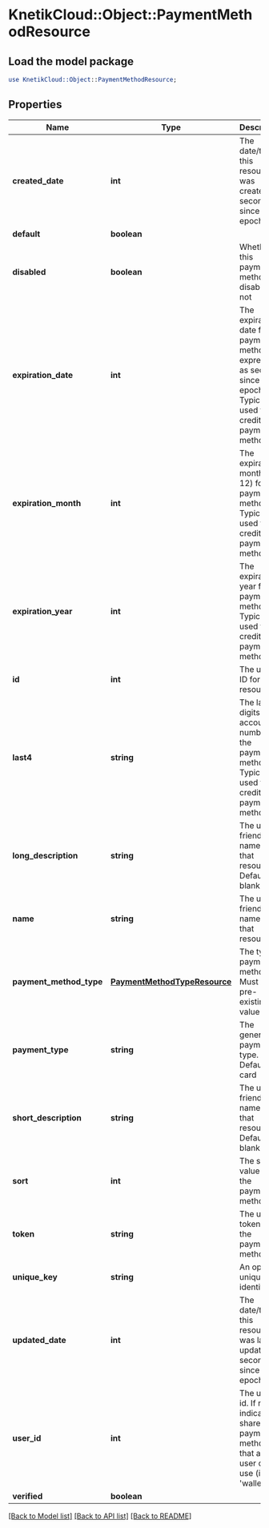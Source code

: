 # KnetikCloud::Object::PaymentMethodResource

## Load the model package
```perl
use KnetikCloud::Object::PaymentMethodResource;
```

## Properties
Name | Type | Description | Notes
------------ | ------------- | ------------- | -------------
**created_date** | **int** | The date/time this resource was created in seconds since unix epoch | [optional] 
**default** | **boolean** |  | [optional] 
**disabled** | **boolean** | Whether this payment method is disabled or not | [optional] 
**expiration_date** | **int** | The expiration date for the payment method, expressed as seconds since epoch. Typically used for credit card payment methods | [optional] 
**expiration_month** | **int** | The expiration month (1 - 12) for the payment method. Typically used for credit card payment methods | [optional] 
**expiration_year** | **int** | The expiration year for the payment method. Typically used for credit card payment methods | [optional] 
**id** | **int** | The unique ID for that resource | [optional] 
**last4** | **string** | The last 4 digits of the account number for the payment method. Typically used for credit card payment methods | [optional] 
**long_description** | **string** | The user friendly name of that resource. Defaults to blank string | [optional] 
**name** | **string** | The user friendly name of that resource | 
**payment_method_type** | [**PaymentMethodTypeResource**](PaymentMethodTypeResource.md) | The type of payment method. Must be a pre-existing value | 
**payment_type** | **string** | The generic payment type. Default is card | [optional] 
**short_description** | **string** | The user friendly name of that resource. Defaults to blank string | [optional] 
**sort** | **int** | The sort value for the payment method | [optional] 
**token** | **string** | The unique token for the payment method | [optional] 
**unique_key** | **string** | An optional unique identifier | [optional] 
**updated_date** | **int** | The date/time this resource was last updated in seconds since unix epoch | [optional] 
**user_id** | **int** | The user&#39;s id. If null, indicates a shared payment method that any user can use (i.e., &#39;wallet&#39;) | [optional] 
**verified** | **boolean** |  | [optional] 

[[Back to Model list]](../README.md#documentation-for-models) [[Back to API list]](../README.md#documentation-for-api-endpoints) [[Back to README]](../README.md)


